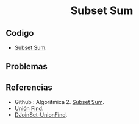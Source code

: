 <h1 align="center"> Subset Sum </h1>

## Codigo

* [Subset Sum](https://github.com/HugoAlejandro2002/Algoritmos-y-Estructuras-de-Datos/blob/main/Estructuras%20de%20Datos/Union%20Find/unionFind.cpp).

## Problemas

## Referencias 
* Github : Algoritmica 2. [Subset Sum](https://github.com/PaulLandaeta/algoritmica2/tree/master/contenido/Programacion%20Dinamica/Subset%20Sum).
* [Unión Find](https://es.m.wikipedia.org/wiki/Estructura_de_datos_para_conjuntos_disjuntos).
* [DJoinSet-UnionFind](https://jariasf.wordpress.com/2012/04/02/disjoint-set-union-find/).
